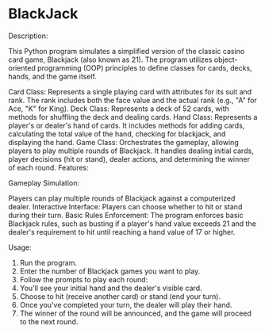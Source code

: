 # BlackJack

Description:

This Python program simulates a simplified version of the classic casino card game, Blackjack (also known as 21). The program utilizes object-oriented programming (OOP) principles to define classes for cards, decks, hands, and the game itself.

Card Class: Represents a single playing card with attributes for its suit and rank. The rank includes both the face value and the actual rank (e.g., "A" for Ace, "K" for King).
Deck Class: Represents a deck of 52 cards, with methods for shuffling the deck and dealing cards.
Hand Class: Represents a player's or dealer's hand of cards. It includes methods for adding cards, calculating the total value of the hand, checking for blackjack, and displaying the hand.
Game Class: Orchestrates the gameplay, allowing players to play multiple rounds of Blackjack. It handles dealing initial cards, player decisions (hit or stand), dealer actions, and determining the winner of each round.
Features:

Gameplay Simulation: 

Players can play multiple rounds of Blackjack against a computerized dealer.
Interactive Interface: Players can choose whether to hit or stand during their turn.
Basic Rules Enforcement: The program enforces basic Blackjack rules, such as busting if a player's hand value exceeds 21 and the dealer's requirement to hit until reaching a hand value of 17 or higher.


Usage:

1. Run the program.
2. Enter the number of Blackjack games you want to play.
3. Follow the prompts to play each round:
4. You'll see your initial hand and the dealer's visible card.
5. Choose to hit (receive another card) or stand (end your turn).
6. Once you've completed your turn, the dealer will play their hand.
7. The winner of the round will be announced, and the game will proceed to the next round.
